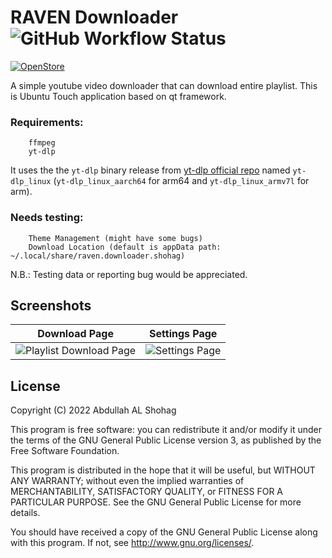 # RAVEN Downloader ![GitHub Workflow Status](https://github.com/HackerShohag/RAVEN_Downloader/actions/workflows/gitlab-mirror.yml/badge.svg?branch=focal&event=push)
[![OpenStore](https://open-store.io/badges/en_US.png)](https://open-store.io/app/raven.downloader.shohag)

A simple youtube video downloader that can download entire playlist. This is Ubuntu Touch application based on qt framework.

### Requirements:
        ffmpeg
        yt-dlp

It uses the the `yt-dlp` binary release from [yt-dlp official repo](https://github.com/yt-dlp/yt-dlp/releases) named `yt-dlp_linux` (`yt-dlp_linux_aarch64` for arm64 and `yt-dlp_linux_armv7l` for arm).

### Needs testing:
        Theme Management (might have some bugs)
        Download Location (default is appData path: ~/.local/share/raven.downloader.shohag)

N.B.: Testing data or reporting bug would be appreciated. 

## Screenshots
Download Page             |  Settings Page
:-------------------------:|:-------------------------:
![Playlist Download Page](https://user-images.githubusercontent.com/47150885/226753975-bbebf3b5-954c-4559-930b-64a08b04afc4.png) | ![Settings Page](https://user-images.githubusercontent.com/47150885/226754242-5008069e-ac7c-4e1e-8c0e-fba715de5ded.png)


## License

Copyright (C) 2022  Abdullah AL Shohag

This program is free software: you can redistribute it and/or modify it under the terms of the GNU General Public License version 3, as published
by the Free Software Foundation.

This program is distributed in the hope that it will be useful, but WITHOUT ANY WARRANTY; without even the implied warranties of MERCHANTABILITY, SATISFACTORY QUALITY, or FITNESS FOR A PARTICULAR PURPOSE.  See the GNU General Public License for more details.

You should have received a copy of the GNU General Public License along with this program.  If not, see <http://www.gnu.org/licenses/>.
